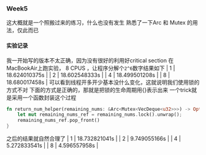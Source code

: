 ### Week5
这大概就是一个照搬过来的练习，什么也没有发生
熟悉了一下Arc 和 Mutex 的用法，仅此而已
#### 实验记录
我一开始写的版本不太正确，因为没有很好的利用好critical section
在MacBookAir上跑实验， 8 CPUS ，让程序分解个`2^6`数字结果如下
| 1 | 18.624010375s |
| 2 | 18.602548333s |
| 4 | 18.499501208s |
| 8 | 18.680017458s |
可以看到线程开多开少基本没什么变化，这就说明我们使用锁的方式不对
下面的方式是正确的，那就是把锁的生命周期用{}表示出来
一个trick就是采用一个函数封装这个过程
```rust
fn return_num_helper(remaining_nums: &Arc<Mutex<VecDeque<u32>>>) -> Option<u32>{
    let mut remaining_nums_ref = remaining_nums.lock().unwrap();
    remaining_nums_ref.pop_front()
}
```
之后的结果就自然合理了
| 1 | 18.732821041s |
| 2 | 9.749055166s |
| 4 | 5.272833541s |
| 8 | 4.596557958s |